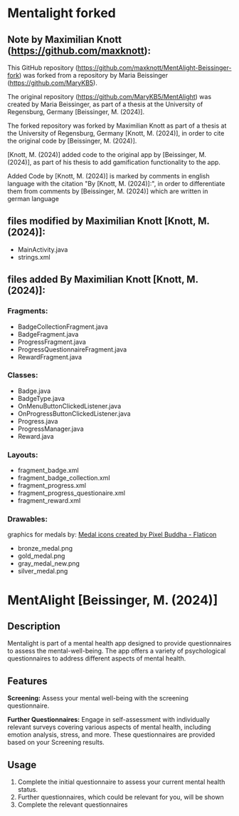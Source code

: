 # Mentalight forked

## Note by Maximilian Knott (https://github.com/maxknott):

This GitHub repository (https://github.com/maxknott/MentAlight-Beissinger-fork) was forked from 
a repository by Maria Beissinger (https://github.com/MaryKB5).

The original repository (https://github.com/MaryKB5/MentAlight) was created by Maria Beissinger,
as part of a thesis at the University of Regensburg, Germany [Beissinger, M. (2024)].

The forked repository was forked by Maximilian Knott as part of a thesis at the University of Regensburg, Germany [Knott, M. (2024)],
in order to cite the original code by [Beissinger, M. (2024)].

[Knott, M. (2024)] added code to the original app by [Beissinger, M. (2024)],
as part of his thesis to add gamification functionality to the app.

Added Code by [Knott, M. (2024)] is marked by comments in english language with the citation "By [Knott, M. (2024)]:",
in order to differentiate them from comments by [Beissinger, M. (2024)] which are written in german language


## files modified by Maximilian Knott [Knott, M. (2024)]:

- MainActivity.java
- strings.xml


## files added By Maximilian Knott [Knott, M. (2024)]:

### Fragments:
- BadgeCollectionFragment.java
- BadgeFragment.java
- ProgressFragment.java
- ProgressQuestionnaireFragment.java
- RewardFragment.java

### Classes:
- Badge.java
- BadgeType.java
- OnMenuButtonClickedListener.java
- OnProgressButtonClickedListener.java
- Progress.java
- ProgressManager.java
- Reward.java

### Layouts:
- fragment_badge.xml
- fragment_badge_collection.xml
- fragment_progress.xml
- fragment_progress_questionaire.xml
- fragment_reward.xml

### Drawables: 
graphics for medals by: <a href="https://www.flaticon.com/free-icons/medal" title="medal icons">Medal icons created by Pixel Buddha - Flaticon</a>
- bronze_medal.png
- gold_medal.png
- gray_medal_new.png
- silver_medal.png



# MentAlight [Beissinger, M. (2024)]

## Description
Mentalight is part of a mental health app designed to provide questionnaires to assess the mental-well-being. The app offers a variety of psychological questionnaires to address different aspects of mental health.

## Features
**Screening:** Assess your mental well-being with the screening questionnaire.

**Further Questionnaires:** Engage in self-assessment with individually relevant surveys covering various aspects of mental health, including emotion analysis, stress, and more. These questionnaires are provided based on your Screening results.
  

## Usage
1. Complete the initial questionnaire to assess your current mental health status.
2. Further questionnaires, which could be relevant for you, will be shown 
3. Complete the relevant questionnaires
   


 
